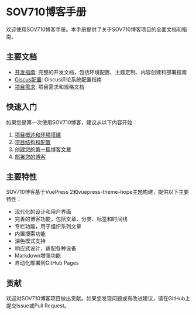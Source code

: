 # SOV710博客手册

欢迎使用SOV710博客手册。本手册提供了关于SOV710博客项目的全面文档和指南。

## 主要文档

- [开发指南](./docs/): 完整的开发文档，包括环境配置、主题定制、内容创建和部署指南
- [Giscus配置](./giscus_docs.md): Giscus评论系统配置指南
- [项目需求](./requirement.md): 项目需求和规格文档

## 快速入门

如果您是第一次使用SOV710博客，建议从以下内容开始：

1. [项目概述和环境搭建](./docs/getting-started/)
2. [项目结构和配置](./docs/configuration/)
3. [创建您的第一篇博客文章](./docs/content-creation/)
4. [部署您的博客](./docs/deployment/)

## 主要特性

SOV710博客基于VuePress 2和vuepress-theme-hope主题构建，提供以下主要特性：

- 现代化的设计和用户界面
- 完善的博客功能，包括文章、分类、标签和时间线
- 专栏功能，用于组织系列文章
- 内置搜索功能
- 深色模式支持
- 响应式设计，适配各种设备
- Markdown增强功能
- 自动化部署到GitHub Pages

## 贡献

欢迎对SOV710博客项目做出贡献。如果您发现问题或有改进建议，请在GitHub上提交Issue或Pull Request。 